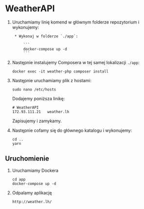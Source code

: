 # WeatherAPI

1. Uruchamiamy linię komend w głównym folderze repozytorium i wykonujemy:

    

        * Wykonaj w folderze `./app`:

            ```
            docker-compose up -d
            ```


2. Następnie instalujemy Composera w tej samej lokalizacji `./app`:

    ```
    docker exec -it weather-php composer install
    ```

3. Następnie uruchamiamy plik z hostami:

    ```
    sudo nano /etc/hosts
    ```

    Dodajemy poniższa linikę:

    ```
    # WeatherAPI
    172.93.111.21   weather.lh
    ```

    Zapisujemy i zamykamy.

3. Następnie cofamy się do głównego katalogu i wykonujemy:

    ```
    cd ..
    yarn
    ```

## Uruchomienie

1. Uruchamiamy Dockera

    ```
    cd app
    docker-compose up -d
    ```

2. Odpalamy aplikację

    ```
    http://weather.lh/
    ```